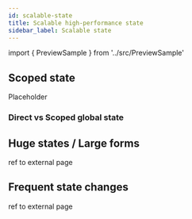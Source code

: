 ```yaml
---
id: scalable-state
title: Scalable high-performance state
sidebar_label: Scalable state
---
```


import { PreviewSample } from '../src/PreviewSample'

## Scoped state

Placeholder

<PreviewSample example="local-complex-from-documentation" />

### Direct vs Scoped global state

<PreviewSample example="global-multiple-consumers-from-root" />

<PreviewSample example="global-multiple-consumers" />

## Huge states / Large forms

ref to external page

## Frequent state changes

ref to external page

